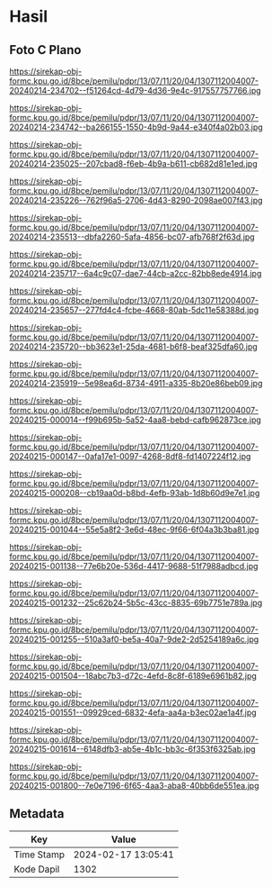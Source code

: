 # Hasil

## Foto C Plano

https://sirekap-obj-formc.kpu.go.id/8bce/pemilu/pdpr/13/07/11/20/04/1307112004007-20240214-234702--f51264cd-4d79-4d36-9e4c-917557757766.jpg

https://sirekap-obj-formc.kpu.go.id/8bce/pemilu/pdpr/13/07/11/20/04/1307112004007-20240214-234742--ba266155-1550-4b9d-9a44-e340f4a02b03.jpg

https://sirekap-obj-formc.kpu.go.id/8bce/pemilu/pdpr/13/07/11/20/04/1307112004007-20240214-235025--207cbad8-f6eb-4b9a-b611-cb682d81e1ed.jpg

https://sirekap-obj-formc.kpu.go.id/8bce/pemilu/pdpr/13/07/11/20/04/1307112004007-20240214-235226--762f96a5-2706-4d43-8290-2098ae007f43.jpg

https://sirekap-obj-formc.kpu.go.id/8bce/pemilu/pdpr/13/07/11/20/04/1307112004007-20240214-235513--dbfa2260-5afa-4856-bc07-afb768f2f63d.jpg

https://sirekap-obj-formc.kpu.go.id/8bce/pemilu/pdpr/13/07/11/20/04/1307112004007-20240214-235717--6a4c9c07-dae7-44cb-a2cc-82bb8ede4914.jpg

https://sirekap-obj-formc.kpu.go.id/8bce/pemilu/pdpr/13/07/11/20/04/1307112004007-20240214-235657--277fd4c4-fcbe-4668-80ab-5dc11e58388d.jpg

https://sirekap-obj-formc.kpu.go.id/8bce/pemilu/pdpr/13/07/11/20/04/1307112004007-20240214-235720--bb3623e1-25da-4681-b6f8-beaf325dfa60.jpg

https://sirekap-obj-formc.kpu.go.id/8bce/pemilu/pdpr/13/07/11/20/04/1307112004007-20240214-235919--5e98ea6d-8734-4911-a335-8b20e86beb09.jpg

https://sirekap-obj-formc.kpu.go.id/8bce/pemilu/pdpr/13/07/11/20/04/1307112004007-20240215-000014--f99b695b-5a52-4aa8-bebd-cafb962873ce.jpg

https://sirekap-obj-formc.kpu.go.id/8bce/pemilu/pdpr/13/07/11/20/04/1307112004007-20240215-000147--0afa17e1-0097-4268-8df8-fd1407224f12.jpg

https://sirekap-obj-formc.kpu.go.id/8bce/pemilu/pdpr/13/07/11/20/04/1307112004007-20240215-000208--cb19aa0d-b8bd-4efb-93ab-1d8b60d9e7e1.jpg

https://sirekap-obj-formc.kpu.go.id/8bce/pemilu/pdpr/13/07/11/20/04/1307112004007-20240215-001044--55e5a8f2-3e6d-48ec-9f66-6f04a3b3ba81.jpg

https://sirekap-obj-formc.kpu.go.id/8bce/pemilu/pdpr/13/07/11/20/04/1307112004007-20240215-001138--77e6b20e-536d-4417-9688-51f7988adbcd.jpg

https://sirekap-obj-formc.kpu.go.id/8bce/pemilu/pdpr/13/07/11/20/04/1307112004007-20240215-001232--25c62b24-5b5c-43cc-8835-69b7751e789a.jpg

https://sirekap-obj-formc.kpu.go.id/8bce/pemilu/pdpr/13/07/11/20/04/1307112004007-20240215-001255--510a3af0-be5a-40a7-9de2-2d5254189a6c.jpg

https://sirekap-obj-formc.kpu.go.id/8bce/pemilu/pdpr/13/07/11/20/04/1307112004007-20240215-001504--18abc7b3-d72c-4efd-8c8f-6189e6961b82.jpg

https://sirekap-obj-formc.kpu.go.id/8bce/pemilu/pdpr/13/07/11/20/04/1307112004007-20240215-001551--09929ced-6832-4efa-aa4a-b3ec02ae1a4f.jpg

https://sirekap-obj-formc.kpu.go.id/8bce/pemilu/pdpr/13/07/11/20/04/1307112004007-20240215-001614--6148dfb3-ab5e-4b1c-bb3c-6f353f6325ab.jpg

https://sirekap-obj-formc.kpu.go.id/8bce/pemilu/pdpr/13/07/11/20/04/1307112004007-20240215-001800--7e0e7196-6f65-4aa3-aba8-40bb6de551ea.jpg


## Metadata

| Key        | Value               |
| ---------- | ------------------- |
| Time Stamp | 2024-02-17 13:05:41 |
| Kode Dapil | 1302                |



